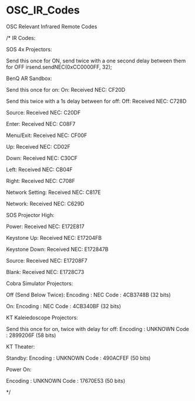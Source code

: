 # OSC_IR_Codes
OSC Relevant Infrared Remote Codes

/* IR Codes: 

SOS 4x Projectors: 
  
  Send this once for ON, send twice with a one second delay between them for OFF
  irsend.sendNEC(0xCC0000FF, 32);

BenQ AR Sandbox:

  Send this once for on:
  On:
  Received NEC: CF20D

  Send this twice with a 1s delay between for off:
  Off:
  Received NEC: C728D
  
  Source:
  Received NEC: C20DF
  
  Enter:
  Received NEC: C08F7

  Menu/Exit:
  Received NEC: CF00F

  Up: 
  Received NEC: CD02F

  Down:
  Received NEC: C30CF
  
  Left: 
  Received NEC: CB04F

  Right:
  Received NEC: C708F

  Network Setting:
  Received NEC: C817E

  Network:
  Received NEC: C629D

SOS Projector High:

  Power:
  Received NEC: E172E817

  Keystone Up:
  Received NEC: E17204FB

  Keystone Down:
  Received NEC: E172847B
  
  Source:
  Received NEC: E17208F7

  Blank:
  Received NEC: E1728C73

Cobra Simulator Projectors:

  Off (Send Below Twice):
  Encoding  : NEC
  Code      : 4CB3748B (32 bits)

  On:
  Encoding  : NEC
  Code      : 4CB340BF (32 bits)

KT Kaleiedoscope Projectors:

  Send this once for on, twice with delay for off:
  Encoding  : UNKNOWN
  Code      : 2899206F (58 bits)

KT Theater:

  Standby:
  Encoding  : UNKNOWN
  Code      : 490ACFEF (50 bits)

Power On:

  Encoding  : UNKNOWN
  Code      : 17670E53 (50 bits)

*/
